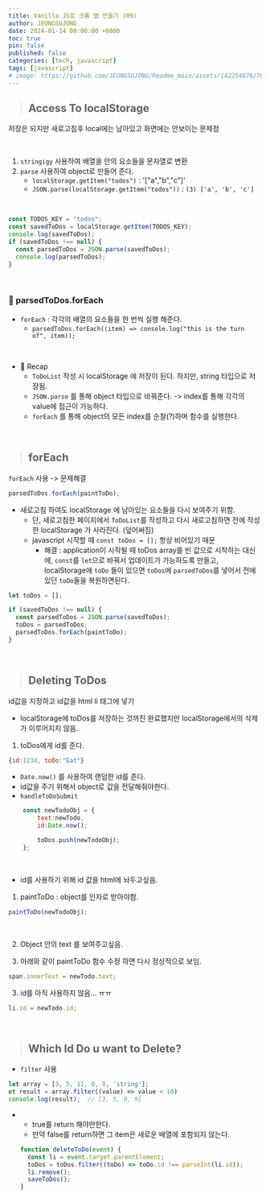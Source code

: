 ```yaml
---
title: Vanilla JS로 크롬 앱 만들기 (09)
author: JEONGSUJONG
date: 2024-01-14 00:00:00 +0800
toc: true
pin: false
published: false
categories: [tech, javascript]
tags: [javascript]
# image: https://github.com/JEONGSUJONG/Readme_main/assets/142254876/7607d850-fd45-47a2-9bc2-7c2983db77f1
---
```


> ## Access To localStorage

저장은 되지만 새로고침후 local에는 남아있고 화면에는 안보이는 문제점

<br>

1. `stringigy` 사용하여 배열을 안의 요소들을 문자열로 변환
2. `parse` 사용하여 object로 만들어 준다.
   - `localStorage.getItem("todos")` : '["a","b","c"]'
   - `JSON.parse(localStorage.getItem("todos"))` : `(3) ['a', 'b', 'c']`

<!-- ![image](https://github.com/JEONGSUJONG/Readme_main/assets/142254876/773051bf-cf63-4b8b-b04d-6a1dd7f24d2c){: width="400" height="250" .normal} -->

<br>

```javascript
const TODOS_KEY = "todos";
const savedToDos = localStorage.getItem(TODOS_KEY);
console.log(savedToDos);
if (savedToDos !== null) {
  const parsedToDos = JSON.parse(savedToDos);
  console.log(parsedToDos);
}
```

<!-- ![image](https://github.com/JEONGSUJONG/Readme_main/assets/142254876/d340d167-8c5c-4104-b928-da8df932cbe2){: width="400" height="250" .normal} -->

<br>

### 🧷 parsedToDos.forEach

- `forEach` : 각각의 배열의 요소들을 한 번씩 실행 해준다.
  - `parsedToDos.forEach((item) => console.log("this is the turn of", item));`

<!-- ![image](https://github.com/JEONGSUJONG/Readme_main/assets/142254876/b06bb904-602b-4344-83d6-33343626bb0e){: width="400" height="250" .normal} -->

<br>

- 👀 Recap
  - `ToDoList` 작성 시 localStorage 에 저장이 된다. 하지만, string 타입으로 저장됨.
  - `JSON.parse` 를 통해 object 타입으로 바꿔준다. -> index를 통해 각각의 value에 접근이 가능하다.
  - `forEach` 를 통해 object의 모든 index를 순찰(?)하며 함수를 실행한다.

<br>

> ## forEach

`forEach` 사용 -> 문제해결

```javascript
parsedToDos.forEach(paintToDo);
```

- 새로고침 하여도 localStorage 에 남아있는 요소들을 다시 보여주기 위함.
  - 단, 새로고침한 페이지에서 `ToDoList`를 작성하고 다시 새로고침하면 전에 작성한 localStorage 가 사라진다. (덮어써짐)
  - javascript 시작할 때 `const toDos = [];` 항상 비어있기 때문
    - 해결 : application이 시작될 때 toDos array를 빈 값으로 시작하는 대신에, `const`를 `let`으로 바꿔서 업데이트가 가능하도록 만들고, localStorage에 `toDo` 들이 있으면 `toDos`에 `parsedToDos`를 넣어서 전에 있던 `toDo`들을 복원하면된다.

```javascript
let toDos = [];

if (savedToDos !== null) {
  const parsedToDos = JSON.parse(savedToDos);
  toDos = parsedToDos;
  parsedToDos.forEach(paintToDo);
}
```

<br>

> ## Deleting ToDos

id값을 지정하고 id값을 html li 태그에 넣기

- localStorage에 toDos를 저장하는 것까진 완료했지만 localStorage에서의 삭제가 이루어지지 않음.

1. toDos에게 id를 준다.

```javascript
{id:1234, toDo:"Eat"}
```

- `Date.now()` 를 사용하여 랜덤한 id를 준다.
- id값을 주기 위해서 object로 값을 전달해줘야한다.
- `handleToDoSubmit`

```javascript
    const newTodoObj = {
        text:newTodo,
        id:Date.now();

        toDos.push(newTodoObj);
    };
```

<!-- ![image](https://github.com/JEONGSUJONG/Readme_main/assets/142254876/f4f4c027-b1b9-46e2-8ffa-cd85c3324125){: width=100% height=100% .normal} -->

<br>

- id를 사용하기 위해 id 값을 html에 놔두고싶음.

1. paintToDo : object를 인자로 받아야함.

```javascript
paintToDo(newTodoObj);
```

<!-- ![image](https://github.com/JEONGSUJONG/Readme_main/assets/142254876/a5f80f1c-a1d8-40cf-abe9-a1b793753983){: width="400" height="250" .normal} -->

<br>

2. Object 안의 text 를 보여주고싶음.

3. 아래와 같이 paintToDo 함수 수정 하면 다시 정상적으로 보임.

```javascript
span.innerText = newTodo.text;
```

3. id를 아직 사용하지 않음... ㅠㅠ

```javascript
li.id = newTodo.id;
```

<!-- ![image](https://github.com/JEONGSUJONG/Readme_main/assets/142254876/a948ef3f-3cc7-4e02-a33f-41658b4a5238){: width="400" height="250" .normal} -->

<br>

> ## Which Id Do u want to Delete?

- `filter` 사용

```javascript
let array = [3, 5, 11, 0, 9, 'string'];
et result = array.filter((value) => value < 10)
console.log(result);  // [3, 5, 0, 9]
```

- - true를 return 해야만한다.
  - 만약 false를 return하면 그 item은 새로운 배열에 포함되지 않는다.
  ```javascript
  function deleteToDo(event) {
    const li = event.target.parentElement;
    toDos = toDos.filter((toDo) => toDo.id !== parseInt(li.id));
    li.remove();
    saveToDos();
  }
  ```
